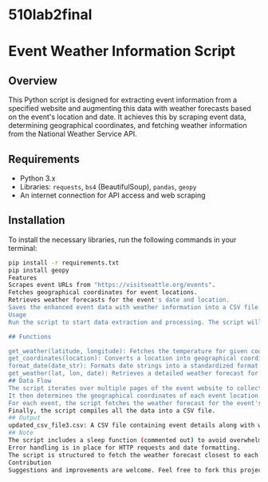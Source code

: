# 510lab2final
# Event Weather Information Script

## Overview
This Python script is designed for extracting event information from a specified website and augmenting this data with weather forecasts based on the event's location and date. It achieves this by scraping event data, determining geographical coordinates, and fetching weather information from the National Weather Service API.

## Requirements
- Python 3.x
- Libraries: `requests`, `bs4` (BeautifulSoup), `pandas`, `geopy`
- An internet connection for API access and web scraping

## Installation
To install the necessary libraries, run the following commands in your terminal:

```bash
pip install -r requirements.txt
pip install geopy
Features
Scrapes event URLs from "https://visitseattle.org/events".
Fetches geographical coordinates for event locations.
Retrieves weather forecasts for the event's date and location.
Saves the enhanced event data with weather information into a CSV file.
Usage
Run the script to start data extraction and processing. The script will generate an output file named updated_csv_file3.csv containing the event data along with the associated weather forecasts.

## Functions

get_weather(latitude, longitude): Fetches the temperature for given coordinates.
get_coordinates(location): Converts a location into geographical coordinates.
format_date(date_str): Formats date strings into a standardized format.
get_weather(lat, lon, date): Retrieves a detailed weather forecast for the specified date and coordinates.
## Data Flow
The script iterates over multiple pages of the event website to collect event URLs.
It then determines the geographical coordinates of each event location.
For each event, the script fetches the weather forecast for the event's date.
Finally, the script compiles all the data into a CSV file.
## Output
updated_csv_file3.csv: A CSV file containing event details along with weather forecasts.
## Note
The script includes a sleep function (commented out) to avoid overwhelming the server during web scraping.
Error handling is in place for HTTP requests and date formatting.
The script is structured to fetch the weather forecast closest to each event's date, considering if it's daytime.
Contribution
Suggestions and improvements are welcome. Feel free to fork this project and submit your contributions via pull requests.
